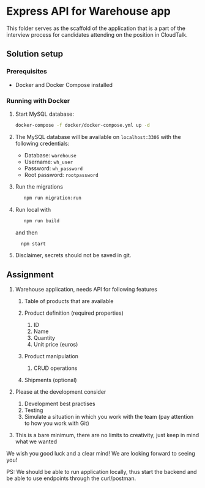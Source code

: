 # Express API for Warehouse app

This folder serves as the scaffold of the application that is a part of the interview process for candidates attending
on the position in CloudTalk.

## Solution setup

### Prerequisites

- Docker and Docker Compose installed

### Running with Docker

1. Start MySQL database:
   ```bash
   docker-compose -f docker/docker-compose.yml up -d
   ```
    
2. The MySQL database will be available on `localhost:3306` with the following credentials:
    - Database: `warehouse`
    - Username: `wh_user`
    - Password: `wh_password`
    - Root password: `rootpassword`

3. Run the migrations
    ```bash
       npm run migration:run
   ```

4. Run local with
    ```bash
       npm run build 
   ```
   and then
     ```bash
       npm start 
   ```

5. Disclaimer, secrets should not be saved in git.

## Assignment

1. Warehouse application, needs API for following features

    1. Table of products that are available
    2. Product definition (required properties)

        1. ID
        2. Name
        3. Quantity
        4. Unit price (euros)

    3. Product manipulation

        1. CRUD operations

    4. Shipments (optional)

2. Please at the development consider

    1. Development best practises
    2. Testing
    3. Simulate a situation in which you work with the team (pay attention to how you work with Git)

3. This is a bare minimum, there are no limits to creativity, just keep in mind what we wanted

We wish you good luck and a clear mind! We are looking forward to seeing you!

PS: We should be able to run application locally, thus start the backend and be able to use endpoints through the
curl/postman.
